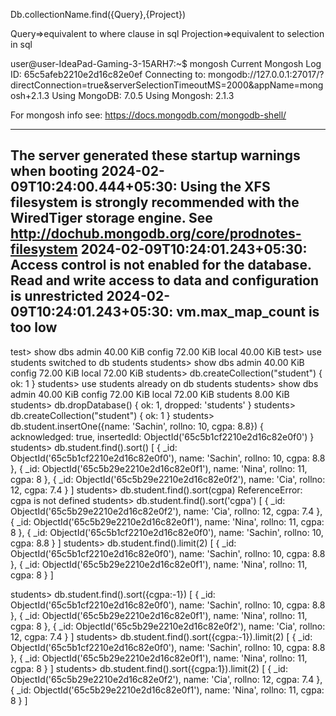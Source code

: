 Db.collectionName.find({Query},{Project})

Query=>equivalent to where clause in sql
Projection=>equivalent to selection in sql

user@user-IdeaPad-Gaming-3-15ARH7:~$ mongosh 
Current Mongosh Log ID:	65c5afeb2210e2d16c82e0ef
Connecting to:		mongodb://127.0.0.1:27017/?directConnection=true&serverSelectionTimeoutMS=2000&appName=mongosh+2.1.3
Using MongoDB:		7.0.5
Using Mongosh:		2.1.3

For mongosh info see: https://docs.mongodb.com/mongodb-shell/

------
   The server generated these startup warnings when booting
   2024-02-09T10:24:00.444+05:30: Using the XFS filesystem is strongly recommended with the WiredTiger storage engine. See http://dochub.mongodb.org/core/prodnotes-filesystem
   2024-02-09T10:24:01.243+05:30: Access control is not enabled for the database. Read and write access to data and configuration is unrestricted
   2024-02-09T10:24:01.243+05:30: vm.max_map_count is too low
------

test> show dbs
admin   40.00 KiB
config  72.00 KiB
local   40.00 KiB
test> use students
switched to db students
students> show dbs
admin   40.00 KiB
config  72.00 KiB
local   72.00 KiB
students> db.createCollection("student")
{ ok: 1 }
students> use students
already on db students
students> show dbs
admin     40.00 KiB
config    72.00 KiB
local     72.00 KiB
students   8.00 KiB
students> db.dropDatabase()
{ ok: 1, dropped: 'students' }
students> db.createCollection("student")
{ ok: 1 }
students> db.student.insertOne({name: 'Sachin', rollno: 10, cgpa: 8.8})
{
  acknowledged: true,
  insertedId: ObjectId('65c5b1cf2210e2d16c82e0f0')
}
students> db.student.find().sort()
[
  {
    _id: ObjectId('65c5b1cf2210e2d16c82e0f0'),
    name: 'Sachin',
    rollno: 10,
    cgpa: 8.8
  },
  {
    _id: ObjectId('65c5b29e2210e2d16c82e0f1'),
    name: 'Nina',
    rollno: 11,
    cgpa: 8
  },
  {
    _id: ObjectId('65c5b29e2210e2d16c82e0f2'),
    name: 'Cia',
    rollno: 12,
    cgpa: 7.4
  }
]
students> db.student.find().sort(cgpa)
ReferenceError: cgpa is not defined
students> db.student.find().sort('cgpa')
[
  {
    _id: ObjectId('65c5b29e2210e2d16c82e0f2'),
    name: 'Cia',
    rollno: 12,
    cgpa: 7.4
  },
  {
    _id: ObjectId('65c5b29e2210e2d16c82e0f1'),
    name: 'Nina',
    rollno: 11,
    cgpa: 8
  },
  {
    _id: ObjectId('65c5b1cf2210e2d16c82e0f0'),
    name: 'Sachin',
    rollno: 10,
    cgpa: 8.8
  }
]
students> db.student.find().limit(2)
[
  {
    _id: ObjectId('65c5b1cf2210e2d16c82e0f0'),
    name: 'Sachin',
    rollno: 10,
    cgpa: 8.8
  },
  {
    _id: ObjectId('65c5b29e2210e2d16c82e0f1'),
    name: 'Nina',
    rollno: 11,
    cgpa: 8
  }
]

students> db.student.find().sort({cgpa:-1})
[
  {
    _id: ObjectId('65c5b1cf2210e2d16c82e0f0'),
    name: 'Sachin',
    rollno: 10,
    cgpa: 8.8
  },
  {
    _id: ObjectId('65c5b29e2210e2d16c82e0f1'),
    name: 'Nina',
    rollno: 11,
    cgpa: 8
  },
  {
    _id: ObjectId('65c5b29e2210e2d16c82e0f2'),
    name: 'Cia',
    rollno: 12,
    cgpa: 7.4
  }
]
students> db.student.find().sort({cgpa:-1}).limit(2)
[
  {
    _id: ObjectId('65c5b1cf2210e2d16c82e0f0'),
    name: 'Sachin',
    rollno: 10,
    cgpa: 8.8
  },
  {
    _id: ObjectId('65c5b29e2210e2d16c82e0f1'),
    name: 'Nina',
    rollno: 11,
    cgpa: 8
  }
]
students> db.student.find().sort({cgpa:1}).limit(2)
[
  {
    _id: ObjectId('65c5b29e2210e2d16c82e0f2'),
    name: 'Cia',
    rollno: 12,
    cgpa: 7.4
  },
  {
    _id: ObjectId('65c5b29e2210e2d16c82e0f1'),
    name: 'Nina',
    rollno: 11,
    cgpa: 8
  }
]






